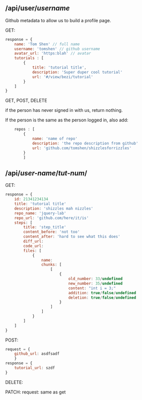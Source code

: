 /api/user/_username_
-------
Github metadata to allow us to build a profile page.

GET:
```javascript
response = {
    name: 'Tom Shen' // full name
    username: 'tomshen' // github username
    avatar_url: 'https:blah' // avatar
    tutorials : [
        {
            title: 'tutorial title',
            description: 'Super duper cool tutorial'
            url: '#/view/bezi/tutorial'
        }
    ]
}
```

GET, POST, DELETE

if the person has never signed in with us, return nothing.

If the person is the same as the person logged in, also add:

```javascript
    repos : [
        {
            name: 'name of repo'
            description: 'the repo description from github'
            url: 'github.com/tomshen/shizzlesforrizzles'
        }
        ]
```

/api/_user-name_/_tut-num_/
---
GET:

```javascript
response = {
    id: 21341234134
    title: 'tutorial title'
    description: 'shizzles mah nizzles'
    repo_name: 'jquery-lab'
    repo_url: 'github.com/here/it/is'
    steps: [
        title: 'step_title'
        content_before: 'not too'
        content_after: 'hard to see what this does'
        diff_url:
        code_url:
        files: [
            {
                name:
                chunks: [
                    [
                        {
                            old_number: 33/undefined
                            new_number: 35/undefined
                            content: "int i = 3;"
                            addition: true/false/undefined
                            deletion: true/false/undefined
                        }
                    ]
                ]
            }
        ]
    ]
}
```

POST:

```javascript
request = {
    github_url: asdfsadf
    }
response = {
    tutorial_url: szdf
}
```

DELETE:

PATCH:
request: same as get
